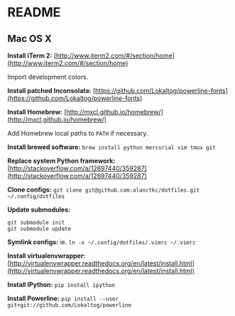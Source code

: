 README
======

Mac OS X
--------

**Install iTerm 2:** [http://www.iterm2.com/#/section/home](http://www.iterm2.com/#/section/home)

Import development colors.

**Install patched Inconsolata:** [https://github.com/Lokaltog/powerline-fonts](https://github.com/Lokaltog/powerline-fonts)

**Install Homebrew:** [http://mxcl.github.io/homebrew/](http://mxcl.github.io/homebrew/)

Add Homebrew local paths to `PATH` if necessary.

**Install brewed software:** `brew install python mercurial vim tmux git`

**Replace system Python framework:** [http://stackoverflow.com/a/12697440/359287](http://stackoverflow.com/a/12697440/359287)

**Clone configs:** `git clone git@github.com:alanctkc/dotfiles.git ~/.config/dotfiles`

**Update submodules:**

	git submodule init  
	git submodule update
	
**Symlink configs:** ie. `ln -s ~/.config/dotfiles/.vimrc ~/.vimrc`

**Install virtualenvwrapper:** [http://virtualenvwrapper.readthedocs.org/en/latest/install.html](http://virtualenvwrapper.readthedocs.org/en/latest/install.html)

**Install IPython:** `pip install ipython`

**Install Powerline:** `pip install --user git+git://github.com/Lokaltog/powerline`